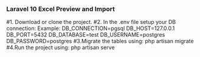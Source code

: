 ### Laravel 10 Excel Preview and Import
#1. Download or clone the project.
#2. In the .env file setup your DB connection:
    Example: 
        DB_CONNECTION=pgsql
        DB_HOST=127.0.0.1
        DB_PORT=5432
        DB_DATABASE=test
        DB_USERNAME=postgres
        DB_PASSWORD=postgres
#3.Migrate the tables using: php artisan migrate
#4.Run the project using: php artisan serve
